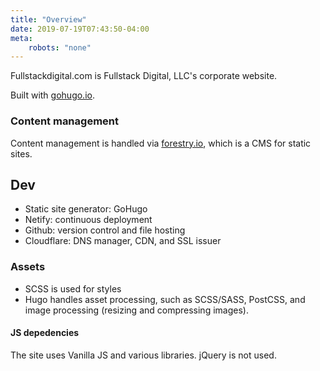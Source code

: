```yaml
---
title: "Overview"
date: 2019-07-19T07:43:50-04:00
meta:
    robots: "none"
---
```


Fullstackdigital.com is Fullstack Digital, LLC's corporate website.

Built with [gohugo.io](gohugo.io).
### Content management
Content management is handled via [forestry.io](forestry.io), which is a CMS for static sites.

## Dev
* Static site generator: GoHugo
* Netify: continuous deployment
* Github: version control and file hosting
* Cloudflare: DNS manager, CDN, and SSL issuer

### Assets
* SCSS is used for styles
* Hugo handles asset processing, such as SCSS/SASS, PostCSS, and image processing (resizing and compressing images).

#### JS depedencies
The site uses Vanilla JS and various libraries. jQuery is not used.